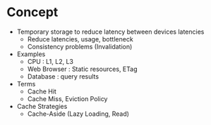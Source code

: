 # Concept
* Temporary storage to reduce latency between devices latencies
	* Reduce latencies, usage, bottleneck
	* Consistency problems (Invalidation)
* Examples
	* CPU : L1, L2, L3
	* Web Browser : Static resources, ETag
	* Database : query results
* Terms
	* Cache Hit
	* Cache Miss, Eviction Policy
* Cache Strategies
	* Cache-Aside (Lazy Loading, Read)